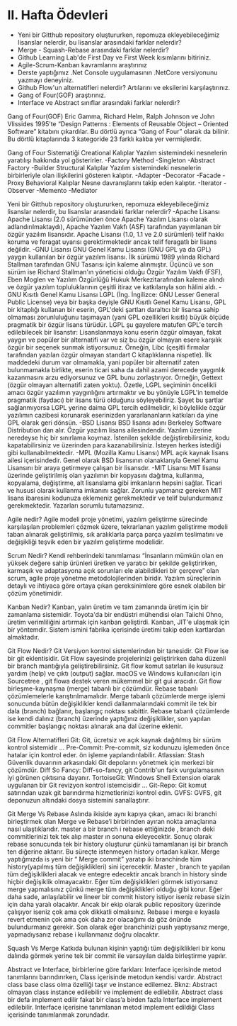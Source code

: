 # II. Hafta Ödevleri

 - Yeni bir Gitthub repository oluştururken, repomuza ekleyebileceğimiz lisanslar nelerdir, bu lisanslar arasındaki farklar nelerdir?
 - Merge - Squash-Rebase arasındaki farklar nelerdir?
 - Github Learning Lab'de First Day ve First Week kısımlarını bitiriniz.
 - Agile-Scrum-Kanban kavramlarını araştırınız
 - Derste yaptığımız .Net Console uygulamasının .NetCore versiyonunu yazmayı deneyiniz.
 - Github Flow'un alternatifleri nelerdir? Artılarını ve eksilerini karşılaştırınız.
 - Gang of Four(GOF) araştırınız.
 - Interface ve Abstract sınıflar arasındaki farklar nelerdir?

Gang of Four(GOF)
Eric Gamma, Richard Helm, Ralph Johnson ve John Vlissides 1995’te “Design Patterns : Elements of Reusable Object – Oriented Software” kitabını çıkardılar. Bu dörtlü ayrıca “Gang of Four” olarak da bilinir.
Bu dörtlü kitaplarında 3 kategoride 23 farklı kalıba yer vermişlerdir.

Gang of Four Sistematiği
Creational Kalıplar
Yazılım sistemindeki nesnelerin yaratılışı hakkında yol gösterirler.
-Factory Method
-Singleton
-Abstract Factory
-Builder
Structural Kalıplar
Yazılım sistemindeki nesnelerin birbirleriyle olan ilişkilerini gösteren kalıptır.
-Adapter
-Decorator
-Facade
-Proxy
Behavioral Kalıplar
Nesne davranışlarını takip eden kalıptır.
-Iterator
-Observer
-Memento
-Mediator

Yeni bir Gitthub repository oluştururken, repomuza ekleyebileceğimiz lisanslar nelerdir, bu lisanslar arasındaki farklar nelerdir?
-Apache Lisansı
Apache Lisansı (2.0 sürümünden önce Apache Yazılım Lisansı olarak adlandırılmaktaydı), Apache Yazılım Vakfı (ASF) tarafından yayımlanan bir özgür yazılım lisansıdır. Apache Lisansı (1.0, 1.1 ve 2.0 sürümleri) telif hakkı koruma ve feragat uyarısı gerektirmektedir ancak telif feragatlı bir lisans değildir.
-GNU Lisansı
GNU Genel Kamu Lisansı (GNU GPL ya da GPL) yaygın kullanılan bir özgür yazılım lisansı. İlk sürümü 1989 yılında Richard Stallman tarafından GNU Tasarısı için kaleme alınmıştır. Üçüncü ve son sürüm ise Richard Stallman'ın yöneticisi olduğu Özgür Yazılım Vakfı (FSF), Eben Moglen ve Yazılım Özgürlüğü Hukuk Merkezitarafından kaleme alındı ve özgür yazılım topluluklarının çeşitli itiraz ve katkılarıyla son hâlini aldı.
-GNU Kısıtlı Genel Kamu Lisansı
LGPL (İng. İngilizce: GNU Lesser General Public License) veya bir başka deyişle GNU Kısıtlı Genel Kamu Lisansı, GPL bir kitaplığı kullanan bir eserin, GPL'deki şartları daraltıcı bir lisansa sahip olmaması zorunluluğunu taşımayan (yani GPL ozellikleri kısıtlı) büyük ölçüde pragmatik bir özgür lisans türüdür. LGPL şu gayelere matufen GPL'e tercih edilebilecek bir lisanstır:
Lisanslanmaya konu eserin özgür olmayan, fakat yaygın ve popüler bir alternatifi var ve siz bu özgür olmayan esere karşılık özgür bir seçenek sunmak istiyorsunuz. Örneğin, Libc (çeşitli firmalar tarafından yazılan özgür olmayan standart C kitaplıklarına nispetle).
İlk maddedeki durum var olmamakla, yani popüler bir alternatif zaten bulunmamakla birlikte, eserin ticari saha da dahil azami derecede yaygınlık kazanmasını arzu ediyorsunuz ve GPL bunu zorlaştırıyor. Örneğin, Gettext (özgür olmayan alternatifi zaten yoktu).
Özetle, LGPL seçiminin öncelikli amacı özgür yazılımın yaygınlığını artırmaktır ve bu yönüyle LGPL'in temelde pragmatik (faydacı) bir lisans türü olduğunu söyleyebiliriz. Şayet bu şartlar sağlanmıyorsa LGPL yerine daima GPL tercih edilmelidir, ki böylelikle özgür yazılımın cazibesi korunarak eserinizden yararlananların katkıları da yine GPL olarak geri dönsün.
-BSD Lisansı
BSD lisansı adını Berkeley Software Distribution dan alır. Özgür yazılım lisans ailesindendir. Yazılım üzerine neredeyse hiç bir sınırlama koymaz. İstenilen şekilde değiştirebilirsiniz, kodu kapatabilirsiniz ve üzerinden para kazanabilirsiniz. İsteyen herkes istediği gibi kullanabilmektedir.
-MPL (Mozilla Kamu Lisansı)
MPL açık kaynak lisans ailesi içerisindedir. Genel olarak BSD lisansının olanaklarıyla Genel Kamu Lisansını bir araya getirmeye çalışan bir lisansdır.
-MIT Lisansı
MIT lisansı üzerinde geliştirilmiş olan yazılımın bir kopyasını dağıtma, kullanma, kopyalama, değiştirme, alt lisanslama gibi imkanların hepsini sağlar. Ticari ve hususi olarak kullanma imkanını sağlar. Zorunlu yapmanız gereken MIT lisans ibaresini kodunuza eklemeniz gerekmektedir ve telif bulundurmanız gerekmektedir. Yazarları sorumlu tutamazsınız.

Agile nedir?
Agile modeli proje yönetimi, yazılım geliştirme sürecinde karşılaşılan problemleri çözmek üzere, tekrarlanan yazılım geliştirme modeli taban alınarak geliştirilmiş, sık aralıklarla parça parça yazılım teslimatını ve değişikliği teşvik eden bir yazılım geliştirme modelidir.

Scrum Nedir?
Kendi rehberindeki tanımlaması “İnsanların mümkün olan en yüksek değere sahip ürünleri üretken ve yaratıcı bir şekilde geliştirirken, karmaşık ve adaptasyona açık sorunları ele alabildikleri bir çerçeve” olan scrum, agile proje yönetme metodolojilerinden biridir.
Yazılım süreçlerinin detaylı ve ihtiyaca göre ortaya çıkan gereksinimlere göre esnek olabilen bir çözüm yönetimidir.

Kanban Nedir?
Kanban, yalın üretim ve tam zamanında üretim için bir zamanlama sistemidir. Toyota'da bir endüstri mühendisi olan Taiichi Ohno, üretim verimliliğini artırmak için kanban geliştirdi. Kanban, JIT'e ulaşmak için bir yöntemdir. Sistem ismini fabrika içerisinde üretimi takip eden kartlardan almaktadır.

Git Flow Nedir?
Git Versiyon kontrol sistemlerinden bir tanesidir. Git Flow ise bir git eklentisidir. Git Flow sayesinde projelerinizi geliştirirken daha düzenli bir branch mantığıyla geliştirebilirsiniz. Git flow komut satırları ile kusursuz yardım (help) ve çıktı (output) sağlar.
macOS ve Windows kullanıcıları için Sourcetree , git flowa destek veren mükemmel bir git gui aracıdır.
Git flow birleşme-kaynaşma (merge) tabanlı bir çözümdür. Rebase tabanlı çözümlemelerle karıştırılmamalıdır. Merge tabanlı çözümlerde merge işlemi sonucunda bütün değişiklikler kendi dallanmalarındaki commit ile tek bir dala (branch) bağlanır, başlangıç noktası sabittir. Rebase tabanlı çözümlerde ise kendi dalınız (branch) üzerinde yaptığınız değişiklikler, son yapılan commitler başlangıç noktası alınarak ana dal üzerine eklenir.

Git Flow Alternatifleri
Git: Git, ücretsiz ve açık kaynak dağıtılmış bir sürüm kontrol sistemidir ...
Pre-Commit: Pre-commit, siz kodunuzu işlemeden önce hatalar için kontrol eder. ön işleme yapılandırılabilir.
Atlassian: Stash Güvenlik duvarının arkasındaki Git depolarını yönetmek için merkezi bir çözümdür.
Diff So Fancy: Diff-so-fancy, git Contrib'un fark vurgulamasının iyi görünen çıktısına dayanır.
TortoiseGit: Windows Shell Extension olarak uygulanan bir Git revizyon kontrol istemcisidir ...
Git-Repo: Git komut satırından uzak git barındırma hizmetlerinizi kontrol edin.
GVFS: GVFS, git deponuzun altındaki dosya sistemini sanallaştırır.

Git Merge Vs Rebase
Aslında ikiside aynı kapıya çıkan, amacı iki branchi birleştirmek olan Merge ve Rebase’i birbirinden ayıran nokta amaçlarına nasıl ulaştıklarıdır. master a bir branch i rebase ettiğinizde , branch deki commitlerinizi tek tek alıp master ın sonuna ekleyecektir. Sonuç olarak rebase sonucunda tek bir history oluşturur çünkü tamamlanan işi bir branch ten diğerine aktarır. Bu süreçte istenmeyen history ortadan kalkar.
Merge yaptığmızda is yeni bir “ Merge commit” yaratıp iki branchinde tüm history(yapılmış tüm değişiklikleri) sini içerecektir. Master , branch te yapılan tüm değişiklikleri alacak ve entegre edecektir ancak branch in history sinde hiçbir değişiklik olmayacaktır. Eğer tüm değişiklikleri görmek istiyorsanız merge yapmalısınız çünkü merge tüm değişiklikleri olduğu gibi korur.
Eğer daha sade, anlaşılabilir ve lineer bir commit history istiyor iseniz rebase sizin için daha yaralı olacaktır. Ancak bir ekip olarak public repository üzerinde çalışıyor iseniz çok ama çok dikkatli olmalısınız. Rebase i merge e kıyasla revert etmenin çok ama çok daha zor olacağımı da göz önünde bulundurmanız gerekir.
Son olarak eğer branchinizi push yaptıysanız merge, yapmadıysanız rebase i kullanmanız doğru olacaktır.

Squash Vs Merge
Katkıda bulunan kişinin yaptığı tüm değişiklikleri bir konu dalında görmek yerine tek bir commit ile varsayılan dalda birleştirme yapılır.

Abstract ve Interface, birbirlerine göre farkları:
Interface içerisinde metod tanımlarını barındırırken, Class içerisinde metodun kendisi vardır.
Abstract class base class olma özelliği taşır ve instance edilemez. Bknz:
Abstract olmayan class instance edilebilir ve implement de edilebilir.
Abstract class bir defa implement edilir fakat bir class’a birden fazla Interface implement edilebilir.
Interface içerisine tanımlanan metod implement edildiği Class içerisinde tanımlanmak zorundadır.
